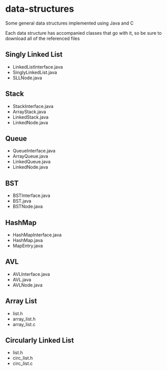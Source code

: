 # data-structures
Some general data structures implemented using Java and C

Each data structure has accompanied classes that go with it, so be sure to download all of the referenced files

## Singly Linked List
- LinkedListInterface.java
- SinglyLinkedList.java
- SLLNode.java

## Stack
- StackInterface.java
- ArrayStack.java
- LinkedStack.java
- LinkedNode.java

## Queue
- QueueInterface.java
- ArrayQueue.java
- LinkedQueue.java
- LinkedNode.java

## BST
- BSTInterface.java
- BST.java
- BSTNode.java

## HashMap
- HashMapInterface.java
- HashMap.java
- MapEntry.java

## AVL
- AVLInterface.java
- AVL.java
- AVLNode.java

## Array List
- list.h
- array_list.h
- array_list.c

## Circularly Linked List
- list.h
- circ_list.h
- circ_list.c
